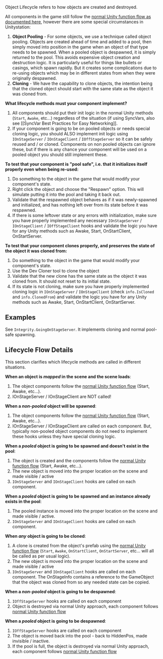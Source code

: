 Object Lifecycle refers to how objects are created and destroyed.

All components in the game still follow the [normal Unity function flow as documented here](https://docs.unity3d.com/Manual/ExecutionOrder.html), however there are some special circumstances in Unitystation:

1. **Object Pooling** - For some objects, we use a technique called object pooling. Objects are created ahead of time and added to a pool, then simply moved into position in the game when an object of that type needs to be spawned. When a pooled object is despawned, it is simply returned to the pool. This avoids expensive object creation and destruction logic. It is particularly useful for things like bullets or casings, which spawn rapidly. But it creates some complications due to re-using objects which may be in different states from when they were originally despawned.
2. **Cloning** - We have the capability to clone objects, the intention being that the cloned object should start with the same state as the object it was cloned from.

**What lifecycle methods must your component implement?**
1. All components should put their init logic in the normal Unity methods (`Start`, `Awake`, etc...) regardless of the situation (if using SyncVars, also see [[SyncVar Best Practices for Easy Networking]].
1. If your component is going to be on pooled objects or needs special cloning logic, you should ALSO implement init logic using `IOnStageServer` / `IOnStageClient` / `IOffStageServer` so it can be safely reused and / or cloned. Components on non pooled objects can ignore these, but if there is any chance your component will be used on a pooled object you should still implement these.

**To test that your component is "pool safe", i.e. that it initializes itself properly even when being re-used:**
1. Do something to the object in the game that would modify your component's state.
2. Right click the object and choose the "Respawn" option. This will simulate putting it into the pool and taking it back out.
3. Validate that the respawned object behaves as if it was newly-spawned and initialized, and has nothing left over from its state before it was respawned.
4. If there is some leftover state or any errors with initialization, make sure you have properly implemented any necessary `IOnStageServer` / `IOnStageClient` / `IOffStageClient` hooks and validate the logic you have for any Unity methods such as Awake, Start, OnStartClient, OnStartServer.

**To test that your component clones properly, and preserves the state of the object it was cloned from:**
1. Do something to the object in the game that would modify your component's state.
2. Use the Dev Cloner tool to clone the object
3. Validate that the new clone has the same state as the object it was cloned from. It should not reset to its initial state.
4. If its state is not cloning, make sure you have properly implemented cloning logic in `IOnStageServer` / `IOnStageClient` (check `info.IsCloned` and `info.ClonedFrom`) and validate the logic you have for any Unity methods such as Awake, Start, OnStartClient, OnStartServer. 

## Examples

See `Integrity.GoingOnStageServer`. It implements cloning and normal pool-safe spawning.

## Lifecycle Flow Details

This section clarifies which lifecycle methods are called in different situations.

**When an object is _mapped_ in the scene and the scene loads**:
1. The object components follow the [normal Unity function flow](https://docs.unity3d.com/Manual/ExecutionOrder.html) (Start, Awake, etc...).
2. IOnStageServer / IOnStageClient are NOT called!

**When a _non-pooled_ object will be spawned**:
1. The object components follow the [normal Unity function flow](https://docs.unity3d.com/Manual/ExecutionOrder.html) (Start, Awake, etc...).
2. IOnStageServer / IOnStageClient are called on each component. But, typically non-pooled object components do not need to implement these hooks unless they have special cloning logic.

**When a _pooled_ object is going to be spawned and doesn't exist in the pool**:
1. The object is created and the components follow the [normal Unity function flow](https://docs.unity3d.com/Manual/ExecutionOrder.html) (Start, Awake, etc...).
2. The new object is moved into the proper location on the scene and made visible / active
3. `IOnStageServer` and `IOnStageClient` hooks are called on each component.

**When a _pooled_ object is going to be spawned and an instance already exists in the pool**:
1. The pooled instance is moved into the proper location on the scene and made visible / active.
2. `IOnStageServer` and `IOnStageClient` hooks are called on each component.

**When _any_ object is going to be cloned**:
1. A clone is created from the object's prefab using the [normal Unity function flow](https://docs.unity3d.com/Manual/ExecutionOrder.html) (`Start`, `Awake`, `OnStartClient`, `OnStartServer`, etc... will all be called as per usual logic).
2. The new object is moved into the proper location on the scene and made visible / active
3. `IOnStageServer` and `IOnStageClient` hooks are called on each component. The OnStageInfo contains a reference to the GameObject that the object was cloned from so any needed state can be copied.

**When a _non-pooled_ object is going to be despawned**:
1. `IOffStageServer` hooks are called on each component
2. Object is destroyed via normal Unity approach, each component follows [normal Unity function flow](https://docs.unity3d.com/Manual/ExecutionOrder.html)

**When a _pooled_ object is going to be despawned**:
1. `IOffStageServer` hooks are called on each component
2. The object is moved back into the pool - back to HiddenPos, made invisible / inactive.
3. If the pool is full, the object is destroyed via normal Unity approach, each component follows [normal Unity function flow](https://docs.unity3d.com/Manual/ExecutionOrder.html)
